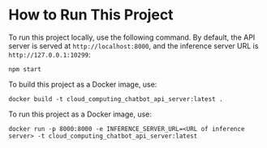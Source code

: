 # How to Run This Project

To run this project locally, use the following command. By default, the API server is served at `http://localhost:8000`, and the inference server URL is `http://127.0.0.1:10299`:

```shell
npm start
```

To build this project as a Docker image, use:

```shell
docker build -t cloud_computing_chatbot_api_server:latest .
```

To run this project as a Docker image, use:

```shell
docker run -p 8000:8000 -e INFERENCE_SERVER_URL=<URL of inference server> -t cloud_computing_chatbot_api_server:latest
```

